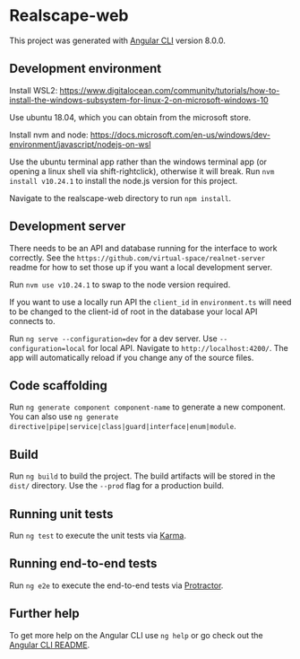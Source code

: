 # Realscape-web

This project was generated with [Angular CLI](https://github.com/angular/angular-cli) version 8.0.0.

## Development environment

Install WSL2: https://www.digitalocean.com/community/tutorials/how-to-install-the-windows-subsystem-for-linux-2-on-microsoft-windows-10

Use ubuntu 18.04, which you can obtain from the microsoft store.

Install nvm and node: https://docs.microsoft.com/en-us/windows/dev-environment/javascript/nodejs-on-wsl

Use the ubuntu terminal app rather than the windows terminal app (or opening a linux shell via shift-rightclick), otherwise it will break.
Run `nvm install v10.24.1` to install the node.js version for this project.

Navigate to the realscape-web directory to run `npm install`.

## Development server

There needs to be an API and database running for the interface to work correctly. See the `https://github.com/virtual-space/realnet-server` readme for how to set those up if you want a local development server.

Run `nvm use v10.24.1` to swap to the node version required.

If you want to use a locally run API the `client_id` in `environment.ts` will need to be changed to the client-id of root in the database your local API connects to.

Run `ng serve --configuration=dev` for a dev server. Use `--configuration=local` for local API. Navigate to `http://localhost:4200/`. The app will automatically reload if you change any of the source files.

## Code scaffolding

Run `ng generate component component-name` to generate a new component. You can also use `ng generate directive|pipe|service|class|guard|interface|enum|module`.

## Build

Run `ng build` to build the project. The build artifacts will be stored in the `dist/` directory. Use the `--prod` flag for a production build.

## Running unit tests

Run `ng test` to execute the unit tests via [Karma](https://karma-runner.github.io).

## Running end-to-end tests

Run `ng e2e` to execute the end-to-end tests via [Protractor](http://www.protractortest.org/).

## Further help

To get more help on the Angular CLI use `ng help` or go check out the [Angular CLI README](https://github.com/angular/angular-cli/blob/master/README.md).
